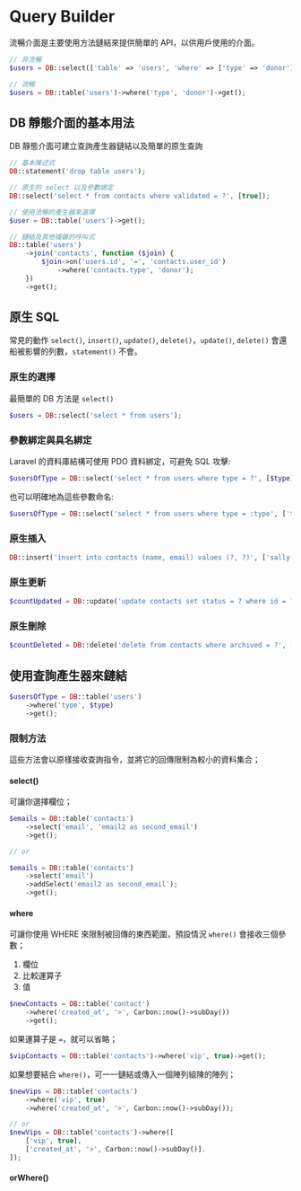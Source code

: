 # Query Builder

流暢介面是主要使用方法鏈結來提供簡單的 API，以供用戶使用的介面。

```php
// 非流暢
$users = DB::select(['table' => 'users', 'where' => ['type' => 'donor']]);

// 流暢
$users = DB::table('users')->where('type', 'donor')->get();
```

## DB 靜態介面的基本用法

DB 靜態介面可建立查詢產生器鏈結以及簡單的原生查詢

```php
// 基本陳述式
DB::statement('drop table users');

// 原生的 select 以及參數綁定
DB::select('select * from contacts where validated = ?', [true]);

// 使用流暢的產生器來選擇
$user = DB::table('users')->get();

// 鏈結及其他複雜的呼叫式
DB::table('users')
    ->join('contacts', function ($join) {
        $join->on('users.id', '=', 'contacts.user_id')
            ->where('contacts.type', 'donor');
    })
    ->get();
```

## 原生 SQL

常見的動作 `select()`, `insert()`, `update()`, `delete()`，`update()`, `delete()` 會還船被影響的列數，`statement()` 不會。

### 原生的選擇

最簡單的 DB 方法是 `select()`

```php
$users = DB::select('select * from users');
```

### 參數綁定與具名綁定

Laravel 的資料庫結構可使用 PDO 資料綁定，可避免 SQL 攻擊:

```php
$usersOfType = DB::select('select * from users where type = ?', [$type]);
```

也可以明確地為這些參數命名:

```php
$usersOfType = DB::select('select * from users where type = :type', ['type' => $type]);
```
### 原生插入

```php
DB::insert('insert into contacts (name, email) values (?, ?)', ['sally', 'sally@me.com']);
```

### 原生更新

```php
$countUpdated = DB::update('update contacts set status = ? where id = ?', ['donor', $id]);
```

### 原生刪除

```php
$countDeleted = DB::delete('delete from contacts where archived = ?', [true]);
```

## 使用查詢產生器來鏈結

```php
$usersOfType = DB::table('users')
    ->where('type', $type)
    ->get();
```

### 限制方法

這些方法會以原樣接收查詢指令，並將它的回傳限制為較小的資料集合；

#### select()

可讓你選擇欄位；

```php
$emails = DB::table('contacts')
    ->select('email', 'email2 as second_email')
    ->get();

// or

$emails = DB::table('contacts')
    ->select('email')
    ->addSelect('email2 as second_email');
    ->get();
```

#### where

可讓你使用 WHERE 來限制被回傳的東西範圍，預設情況 `where()` 會接收三個參數；
1. 欄位
2. 比較運算子
3. 值

```php
$newContacts = DB::table('contact')
    ->where('created_at', '>', Carbon::now()->subDay())
    ->get();
```

如果運算子是 `=`，就可以省略；

```php
$vipContacts = DB::table('contacts')->where('vip', true)->get();
```

如果想要結合 `where()`，可一一鏈結或傳入一個陣列組陳的陣列；

```php
$newVips = DB::table('contacts')
    ->where('vip', true)
    ->where('created_at', '>', Carbon::now()->subDay());

// or
$newVips = DB::table('contacts')->where([
    ['vip', true],
    ['created_at', '>', Carbon::now()->subDay()].
]);
```

#### orWhere()

